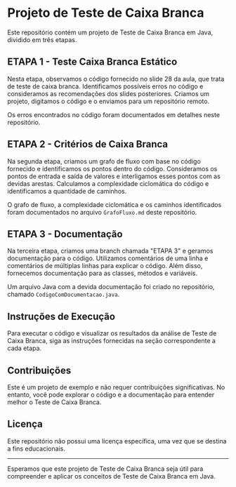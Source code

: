 # Projeto de Teste de Caixa Branca

Este repositório contém um projeto de Teste de Caixa Branca em Java, dividido em três etapas.

## ETAPA 1 - Teste Caixa Branca Estático

Nesta etapa, observamos o código fornecido no slide 28 da aula, que trata de teste de caixa branca. Identificamos possíveis erros no código e consideramos as recomendações dos slides posteriores. Criamos um projeto, digitamos o código e o enviamos para um repositório remoto.

Os erros encontrados no código foram documentados em detalhes neste repositório.

## ETAPA 2 - Critérios de Caixa Branca

Na segunda etapa, criamos um grafo de fluxo com base no código fornecido e identificamos os pontos dentro do código. Consideramos os pontos de entrada e saída de valores e interligamos esses pontos com as devidas arestas. Calculamos a complexidade ciclomática do código e identificamos a quantidade de caminhos.

O grafo de fluxo, a complexidade ciclomática e os caminhos identificados foram documentados no arquivo `GrafoFluxo.md` deste repositório.

## ETAPA 3 - Documentação

Na terceira etapa, criamos uma branch chamada "ETAPA 3" e geramos documentação para o código. Utilizamos comentários de uma linha e comentários de múltiplas linhas para explicar o código. Além disso, fornecemos documentação para as classes, métodos e variáveis.

Um arquivo Java com a devida documentação foi criado no repositório, chamado `CodigoComDocumentacao.java`.

## Instruções de Execução

Para executar o código e visualizar os resultados da análise de Teste de Caixa Branca, siga as instruções fornecidas na seção correspondente a cada etapa.

## Contribuições

Este é um projeto de exemplo e não requer contribuições significativas. No entanto, você pode explorar o código e a documentação para entender melhor o Teste de Caixa Branca.

## Licença

Este repositório não possui uma licença específica, uma vez que se destina a fins educacionais.

---

Esperamos que este projeto de Teste de Caixa Branca seja útil para compreender e aplicar os conceitos de Teste de Caixa Branca em Java.
